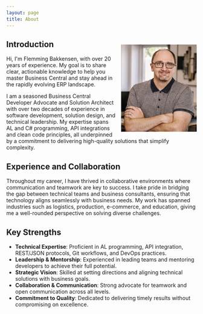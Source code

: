 ```yaml
---
layout: page
title: About
---
```


<img src="/assets/images/profilepicture.png" alt="Flemming Bakkensen" style="float: right; margin: 2em 0 1em 1em; width: 200px;">

## Introduction

Hi, I'm Flemming Bakkensen, with over 20 years of experience. My goal is to share clear, actionable knowledge to help you master Business Central and stay ahead in the rapidly evolving ERP landscape.

I am a seasoned Business Central Developer Advocate and Solution Architect with over two decades of experience in software development, solution design, and technical leadership. My expertise spans AL and C# programming, API integrations and clean code principles, all underpinned by a commitment to delivering high-quality solutions that simplify complexity.

## Experience and Collaboration

Throughout my career, I have thrived in collaborative environments where communication and teamwork are key to success. I take pride in bridging the gap between technical teams and business consultants, ensuring that technology aligns seamlessly with business needs. My work has spanned industries such as logistics, production, e-commerce, and education, giving me a well-rounded perspective on solving diverse challenges.

## Key Strengths

- **Technical Expertise**: Proficient in AL programming, API integration, REST/JSON protocols, Git workflows, and DevOps practices.
- **Leadership & Mentorship**: Experienced in leading teams and mentoring developers to achieve their full potential.
- **Strategic Vision**: Skilled at setting directions and aligning technical solutions with business goals.
- **Collaboration & Communication**: Strong advocate for teamwork and open communication across all levels.
- **Commitment to Quality**: Dedicated to delivering timely results without compromising on excellence.